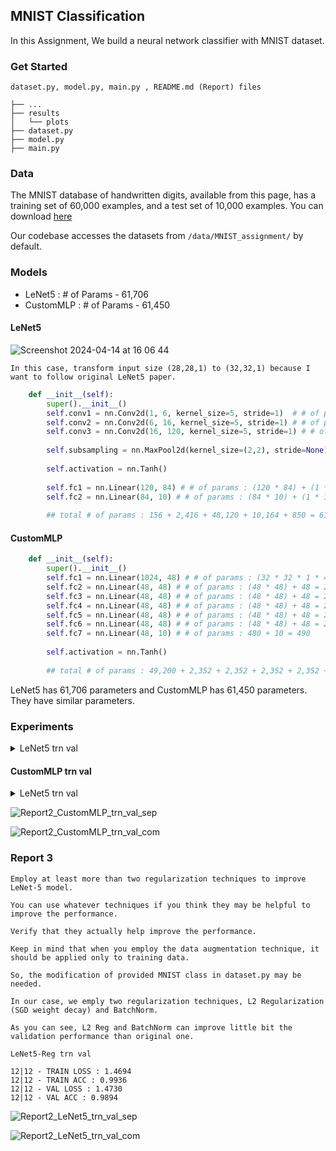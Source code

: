 ## MNIST Classification


In this Assignment, We build a neural network classifier with MNIST dataset.


### Get Started

`dataset.py, model.py, main.py , README.md (Report) files`

```
├── ...
├── results
│   └── plots
├── dataset.py
├── model.py
├── main.py
```

### Data

The MNIST database of handwritten digits, available from this page, has a training set of 60,000 examples, and a test set of 10,000 examples. You can download [here](http://yann.lecun.com/exdb/mnist/)

Our codebase accesses the datasets from `/data/MNIST_assignment/` by default.

### Models

- LeNet5 : # of Params - 61,706
- CustomMLP : # of Params - 61,450

#### LeNet5

![Screenshot 2024-04-14 at 16 06 44](https://github.com/ma-kjh/Neural-Networks-and-Deep-Learning-2024-1st/assets/132344612/f0e5d3c0-9ada-478f-9aab-34c143b88cb6)

`In this case, transform input size (28,28,1) to (32,32,1) because I want to follow original LeNet5 paper.`

```python
    def __init__(self):
        super().__init__()
        self.conv1 = nn.Conv2d(1, 6, kernel_size=5, stride=1)  # # of params : (5 * 5 * 1 * 6) + (1 * 6) = 156
        self.conv2 = nn.Conv2d(6, 16, kernel_size=5, stride=1) # # of params : (5 * 5 * 6 * 16) + (1 * 16) = 2,416
        self.conv3 = nn.Conv2d(16, 120, kernel_size=5, stride=1) # # of params : (5 * 5 * 16 * 120) + (1 * 120) = 48,120
        
        self.subsampling = nn.MaxPool2d(kernel_size=(2,2), stride=None) 
        
        self.activation = nn.Tanh()
        
        self.fc1 = nn.Linear(120, 84) # # of params : (120 * 84) + (1 * 84) = 10,164
        self.fc2 = nn.Linear(84, 10) # # of params : (84 * 10) + (1 * 10) = 850
        
        ## total # of params : 156 + 2,416 + 48,120 + 10,164 + 850 = 61,706
```

#### CustomMLP

```python
    def __init__(self):
        super().__init__()
        self.fc1 = nn.Linear(1024, 48) # # of params : (32 * 32 * 1 * 48) + 48 = 49,152 + 48 = 49,200
        self.fc2 = nn.Linear(48, 48) # # of params : (48 * 48) + 48 = 2,304 + 48 = 2,352
        self.fc3 = nn.Linear(48, 48) # # of params : (48 * 48) + 48 = 2,304 + 48 = 2,352
        self.fc4 = nn.Linear(48, 48) # # of params : (48 * 48) + 48 = 2,304 + 48 = 2,352
        self.fc5 = nn.Linear(48, 48) # # of params : (48 * 48) + 48 = 2,304 + 48 = 2,352
        self.fc6 = nn.Linear(48, 48) # # of params : (48 * 48) + 48 = 2,304 + 48 = 2,352
        self.fc7 = nn.Linear(48, 10) # # of params : 480 + 10 = 490
        
        self.activation = nn.Tanh()
        
        ## total # of params : 49,200 + 2,352 + 2,352 + 2,352 + 2,352 + 2,352 + 490 = 61,450
```

LeNet5 has 61,706 parameters and CustomMLP has 61,450 parameters. They have similar parameters.


### Experiments

<details>
<summary> LeNet5 trn val </summary>
<div>


```
LENET TRAIN AND TEST
TRAIN START!
1|20 - 5.0 % finished
1|20 - TRAIN LOSS : 1.7266
1|20 - TRAIN ACC : 0.7801
1|20 - VAL LOSS : 1.5113
1|20 - VAL ACC : 0.9584
2|20 - 10.0 % finished
2|20 - TRAIN LOSS : 1.5026
2|20 - TRAIN ACC 
```

</div>
</details>





#### CustomMLP trn val

<details>
<summary> LeNet5 trn val </summary>
<div>


```
LENET TRAIN AND TEST
TRAIN START!
1|20 - 5.0 % finished
1|20 - TRAIN LOSS : 1.7266
1|20 - TRAIN ACC : 0.7801
1|20 - VAL LOSS : 1.5113
1|20 - VAL ACC : 0.9584
2|20 - 10.0 % finished
2|20 - TRAIN LOSS : 1.5026
2|20 - TRAIN ACC : 0.9655
2|20 - VAL LOSS : 1.4890
2|20 - VAL ACC : 0.9766

```

</div>
</details>


![Report2_CustomMLP_trn_val_sep](https://github.com/ma-kjh/Neural-Networks-and-Deep-Learning-2024-1st/assets/132344612/753dd158-0a20-4ff6-a90c-f8de6b513e1f)

![Report2_CustomMLP_trn_val_com](https://github.com/ma-kjh/Neural-Networks-and-Deep-Learning-2024-1st/assets/132344612/740a1c4d-f69d-4d89-a52a-c911f3c3791f)




### Report 3

```
Employ at least more than two regularization techniques to improve LeNet-5 model.

You can use whatever techniques if you think they may be helpful to improve the performance.

Verify that they actually help improve the performance.

Keep in mind that when you employ the data augmentation technique, it should be applied only to training data.

So, the modification of provided MNIST class in dataset.py may be needed.
```

`In our case, we emply two regularization techniques, L2 Regularization (SGD weight decay) and BatchNorm.`

`As you can see, L2 Reg and BatchNorm can improve little bit the validation performance than original one.`



`LeNet5-Reg trn val`
```
12|12 - TRAIN LOSS : 1.4694
12|12 - TRAIN ACC : 0.9936
12|12 - VAL LOSS : 1.4730
12|12 - VAL ACC : 0.9894 
```

![Report2_LeNet5_trn_val_sep](https://github.com/ma-kjh/Neural-Networks-and-Deep-Learning-2024-1st/assets/132344612/d6a1da9c-a682-41b8-a02d-230d3f17244a)

![Report2_LeNet5_trn_val_com](https://github.com/ma-kjh/Neural-Networks-and-Deep-Learning-2024-1st/assets/132344612/ad28a8b7-ed98-47cb-8211-08d46e60b7aa)



